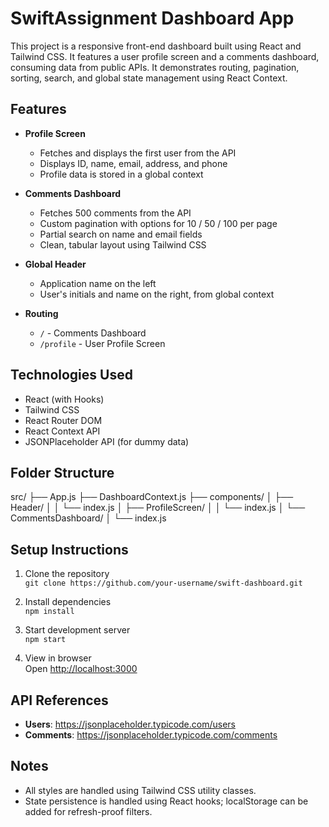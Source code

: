# SwiftAssignment Dashboard App

This project is a responsive front-end dashboard built using React and Tailwind CSS. It features a user profile screen and a comments dashboard, consuming data from public APIs. It demonstrates routing, pagination, sorting, search, and global state management using React Context.

## Features

- **Profile Screen**  
  - Fetches and displays the first user from the API  
  - Displays ID, name, email, address, and phone  
  - Profile data is stored in a global context  

- **Comments Dashboard**  
  - Fetches 500 comments from the API  
  - Custom pagination with options for 10 / 50 / 100 per page  
  - Partial search on name and email fields  
  - Clean, tabular layout using Tailwind CSS  

- **Global Header**  
  - Application name on the left  
  - User's initials and name on the right, from global context  

- **Routing**  
  - `/` - Comments Dashboard  
  - `/profile` - User Profile Screen  

## Technologies Used

- React (with Hooks)
- Tailwind CSS
- React Router DOM
- React Context API
- JSONPlaceholder API (for dummy data)

## Folder Structure

src/
├── App.js
├── DashboardContext.js
├── components/
│ ├── Header/
│ │ └── index.js
│ ├── ProfileScreen/
│ │ └── index.js
│ └── CommentsDashboard/
│ └── index.js


## Setup Instructions

1. Clone the repository  
   `git clone https://github.com/your-username/swift-dashboard.git`

2. Install dependencies  
   `npm install`

3. Start development server  
   `npm start`

4. View in browser  
   Open [http://localhost:3000](http://localhost:3000)

## API References

- **Users**: https://jsonplaceholder.typicode.com/users  
- **Comments**: https://jsonplaceholder.typicode.com/comments

## Notes

- All styles are handled using Tailwind CSS utility classes.
- State persistence is handled using React hooks; localStorage can be added for refresh-proof filters.
